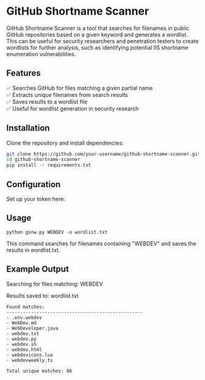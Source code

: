 # GitHub Shortname Scanner  

GitHub Shortname Scanner is a tool that searches for filenames in public GitHub repositories based on a given keyword and generates a wordlist. This can be useful for security researchers and penetration testers to create wordlists for further analysis, such as identifying potential IIS shortname enumeration vulnerabilities.  

## Features  
✅ Searches GitHub for files matching a given partial name  
✅ Extracts unique filenames from search results  
✅ Saves results to a wordlist file  
✅ Useful for wordlist generation in security research  

## Installation  
Clone the repository and install dependencies:  

```bash
git clone https://github.com/your-username/github-shortname-scanner.git
cd github-shortname-scanner
pip install -r requirements.txt
```

## Configuration

Set up your token here:




## Usage

```
python gsnw.py WEBDEV -o wordlist.txt
```
This command searches for filenames containing "WEBDEV" and saves the results in wordlist.txt.

## Example Output

Searching for files matching: WEBDEV

Results saved to: wordlist.txt
```
Found matches:
--------------------------------------------------
- .env.webdev
- WebDev.md
- WebDeveloper.java
- webdev.txt
- webdev.py
- webdev.sh
- webdev.html
- webdevicons.lua
- webdevweekly.ts

Total unique matches: 86
```


